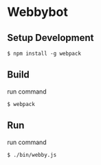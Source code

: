 # Webbybot


## Setup Development

```
$ npm install -g webpack
```

## Build

run command

```
$ webpack
```

## Run

run command

```
$ ./bin/webby.js
```
